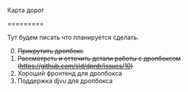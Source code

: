 Карта дорог

=========

Тут будем писать что планируется сделать.

0. ~~Прикрутить дропбокс~~
1. ~~Рассмотреть и отточить детали работы с дропбоксом (https://github.com/sld/dprdr/issues/10)~~
2. Хороший фронтенд для дропбокса
3. Поддержка djvu для дропбокса
